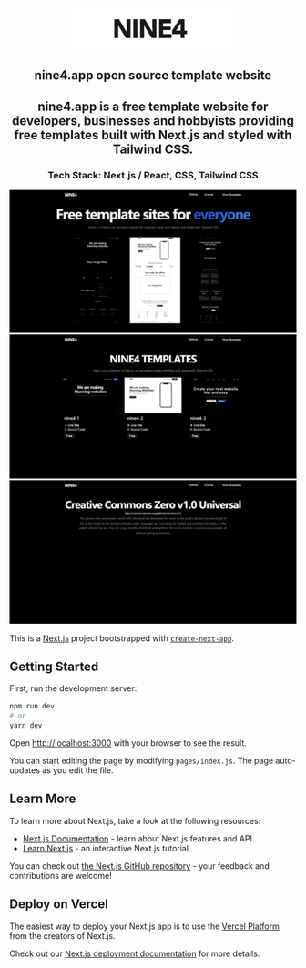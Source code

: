 <p align="center">
<img src="./img/logo.png"></img>
<h2 align="center">nine4.app open source template website</h2> 
<h2 align="center">
nine4.app is a free template website for developers, businesses and hobbyists providing free templates built with Next.js and styled with Tailwind CSS.
</h2> 
<h3 align="center">
Tech Stack: Next.js / React, CSS, Tailwind CSS
</h3> 
</p>
<img src="./img/main-page.png"></img>
<img src="./img/template-page.png"></img>
<img src="./img/license-page.png"></img>

This is a [Next.js](https://nextjs.org/) project bootstrapped with [`create-next-app`](https://github.com/vercel/next.js/tree/canary/packages/create-next-app).

## Getting Started

First, run the development server:

```bash
npm run dev
# or
yarn dev
```

Open [http://localhost:3000](http://localhost:3000) with your browser to see the result.

You can start editing the page by modifying `pages/index.js`. The page auto-updates as you edit the file.

## Learn More

To learn more about Next.js, take a look at the following resources:

- [Next.js Documentation](https://nextjs.org/docs) - learn about Next.js features and API.
- [Learn Next.js](https://nextjs.org/learn) - an interactive Next.js tutorial.

You can check out [the Next.js GitHub repository](https://github.com/vercel/next.js/) - your feedback and contributions are welcome!

## Deploy on Vercel

The easiest way to deploy your Next.js app is to use the [Vercel Platform](https://vercel.com/import?utm_medium=default-template&filter=next.js&utm_source=create-next-app&utm_campaign=create-next-app-readme) from the creators of Next.js.

Check out our [Next.js deployment documentation](https://nextjs.org/docs/deployment) for more details.